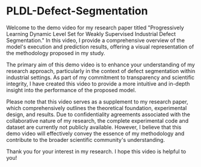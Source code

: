 # PLDL-Defect-Segmentation

Welcome to the demo video for my research paper titled "Progressively Learning Dynamic Level Set for Weakly Supervised Industrial Defect Segmentation." In this video, I provide a comprehensive overview of the model's execution and prediction results, offering a visual representation of the methodology proposed in my study.

The primary aim of this demo video is to enhance your understanding of my research approach, particularly in the context of defect segmentation within industrial settings. As part of my commitment to transparency and scientific integrity, I have created this video to provide a more intuitive and in-depth insight into the performance of the proposed model.

Please note that this video serves as a supplement to my research paper, which comprehensively outlines the theoretical foundation, experimental design, and results. Due to confidentiality agreements associated with the collaborative nature of my research, the complete experimental code and dataset are currently not publicly available. However, I believe that this demo video will effectively convey the essence of my methodology and contribute to the broader scientific community's understanding.

Thank you for your interest in my research. I hope this video is helpful to you!
